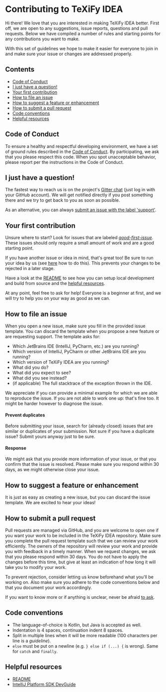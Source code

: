 # Contributing to TeXiFy IDEA
Hi there!
We love that you are interested in making TeXiFy IDEA better.
First off, we are open to any suggestions, issue reports, questions and pull requests.
Below we have compiled a number of rules and starting points for any contributions you want to make.

With this set of guidelines we hope to make it easier for everyone to join in and make sure your issue or changes are addressed properly.


## Contents
- [Code of Conduct](#code-of-conduct)
- [I just have a question!](#i-just-have-a-question)
- [Your first contribution](#your-first-contribution)
- [How to file an issue](#how-to-file-an-issue)
- [How to suggest a feature or enhancement](#how-to-suggest-a-feature-or-enhancement)
- [How to submit a pull request](#how-to-submit-a-pull-requst)
- [Code conventions](#code-conventions)
- [Helpful resources](#helpful-resources)


## Code of Conduct
To ensure a healthy and respectful developing environment, we have a set of ground rules described in the [Code of Conduct](.github/CODE_OF_CONDUCT.md).
By participating, we ask that you please respect this code.
When you spot unacceptable behavior, please report per the instructions in the Code of Conduct.


## I just have a question!
The fastest way to reach us is on the project's [Gitter chat](https://gitter.im/TeXiFy-IDEA) (just log in with your GitHub account).
We will get notified directly if you post something there and we try to get back to you as soon as possible.

As an alternative, you can always [submit an issue with the label 'support'](https://github.com/Hannah-Sten/TeXiFy-IDEA/issues/new?labels=support&body=).


## Your first contribution
Unsure where to start?
Look for issues that are labeled [_good-first-issue_](https://github.com/Hannah-Sten/TeXiFy-IDEA/issues?q=is%3Aopen+is%3Aissue+label%3Agood-first-issue).
These issues should only require a small amount of work and are a good starting point.

If you have another issue or idea in mind, that's great too!
Be sure to run your idea by us (see [here](#i-just-have-a-question) how to do this).
This prevents your changes to be rejected in a later stage.

Have a look at the [README](README.md) to see how you can setup local development and build from source and the [helpful resources](#helpful-resources).

At any point, feel free to ask for help!
Everyone is a beginner at first, and we will try to help you on your way as good as we can.


## How to file an issue
When you open a new issue, make sure you fill in the provided issue template.
You can discard the template when you propose a new feature or are requesting support.
The template asks for:
- Which JetBrains IDE (IntelliJ, PyCharm, etc.) are you running?
- Which version of IntelliJ, PyCharm or other JetBrains IDE are you running?
- Which version of TeXiFy IDEA are you running?
- What did you do?
- What did you expect to see?
- What did you see instead?
- (if applicable) The full stacktrace of the exception thrown in the IDE.

We appreciate if you can provide a minimal example for which we are able to reproduce the issue.
If you are not able to work one up: that's fine too.
It might be harder however to diagnose the issue.

#### Prevent duplicates
Before submitting your issue, search for (already closed) issues that are similar or duplicates of your submission.
Not sure if you have a duplicate issue?
Submit yours anyway just to be sure.

#### Response
We might ask that you provide more information of your issue, or that you confirm that the issue is resolved.
Please make sure you respond within 30 days, as we might otherwise close your issue.


## How to suggest a feature or enhancement
It is just as easy as creating a new issue, but you can discard the issue template.
We are excited to hear your ideas!


## How to submit a pull request
Pull requests are managed via GitHub, and you are welcome to open one if you want your work to be included in the TeXiFy IDEA repository.
Make sure you complete the pull request template such that we can review your work efficiently.
The owners of the repository will review your work and provide you with feedback in a timely manner.
When we request changes, we ask that you please respond within 30 days.
You do not have to apply the changes before this time, but give at least an indication of how long it will take you to modify your work.

To prevent rejection, consider letting us know beforehand what you'll be working on.
Also make sure you adhere to the code conventions below and that you document your work accordingly.

If you want to know more or if anything is unclear, never be afraid [to ask](#i-just-have-a-question).


## Code conventions
- The language-of-choice is Kotlin, but Java is accepted as well.
- Indentation is 4 spaces, continuation indent 8 spaces.
- Split in multiple lines when it will be more readable (100 characters per line is a _guideline_).
- `else` must be put on a newline (e.g. `} else if (...) {` is wrong). Same for `catch` and `finally`.


## Helpful resources
- [README](README.md)
- [IntelliJ Platform SDK DevGuide](http://www.jetbrains.org/intellij/sdk/docs/welcome.html)
